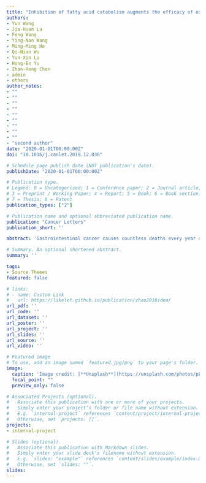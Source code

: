 ```yaml
---
title: "Inhibition of fatty acid catabolism augments the efficacy of oxaliplatin-based chemotherapy in gastrointestinal cancers"
authors:
- Yun Wang
- Jia-Huan Lu
- Feng Wang
- Ying-Nan Wang
- Ming-Ming He
- Qi-Nian Wu
- Yun-Xin Lu
- Hong-En Yu
- Zhan-Hong Chen
- admin
- others
author_notes:
- ""
- ""
- ""
- ""
- ""
- ""
- ""
- ""
- ""
- "second author"
date: "2020-01-01T00:00:00Z"
doi: "10.1016/j.canlet.2019.12.036"

# Schedule page publish date (NOT publication's date).
publishDate: "2020-01-01T00:00:00Z"

# Publication type.
# Legend: 0 = Uncategorized; 1 = Conference paper; 2 = Journal article;
# 3 = Preprint / Working Paper; 4 = Report; 5 = Book; 6 = Book section;
# 7 = Thesis; 8 = Patent
publication_types: ["2"]

# Publication name and optional abbreviated publication name.
publication: "Cancer Letters"
publication_short: ''

abstract: 'Gastrointestinal cancer causes countless deaths every year due to therapeutic resistance. However, whether metabolic alterations contribute to chemoresistance is not well understood. In this study, we report that fatty acid (FA) catabolism was activated in gastrointestinal cancer cells treated with oxaliplatin, which exhibited higher expression of the rate-limiting enzymes carnitine palmitoyltransferase 1B (CPT1B) and CPT2. The clinical analysis also showed that high expression of these enzymes was associated with poor oxaliplatin-based chemotherapy outcomes in patients. Furthermore, genetic or pharmacological inhibition of CPT2 with perhexiline disturbed NADPH and redox homeostasis and increased reactive oxygen species (ROS) generation and cell apoptosis in gastrointestinal cancer cells following oxaliplatin treatment. Specifically, the combination of oxaliplatin and perhexiline significantly suppressed the progression of gastrointestinal cancer in cell-based xenograft and patient-derived xenograft (PDX) models. Mechanistically, CPT2 was transcriptionally upregulated by nuclear factor of activated T cells 3 (NFATc3), which translocated to the nucleus in response to oxaliplatin treatment. In summary, our study suggests that the inhibition of CPT-mediated FA catabolism combined with conventional chemotherapy is a promising therapeutic strategy for patients with gastrointestinal cancers.'

# Summary. An optional shortened abstract.
summary: ''

tags:
- Source Themes
featured: false

# links:
# - name: Custom Link
#   url: https://likelet.github.io/publication/zhao2018idea/
url_pdf: ''
url_code: ''
url_dataset: ''
url_poster: ''
url_project: ''
url_slides: ''
url_source: ''
url_video: ''

# Featured image
# To use, add an image named `featured.jpg/png` to your page's folder. 
image:
  caption: 'Image credit: [**Unsplash**](https://unsplash.com/photos/pLCdAaMFLTE)'
  focal_point: ""
  preview_only: false

# Associated Projects (optional).
#   Associate this publication with one or more of your projects.
#   Simply enter your project's folder or file name without extension.
#   E.g. `internal-project` references `content/project/internal-project/index.md`.
#   Otherwise, set `projects: []`.
projects:
- internal-project

# Slides (optional).
#   Associate this publication with Markdown slides.
#   Simply enter your slide deck's filename without extension.
#   E.g. `slides: "example"` references `content/slides/example/index.md`.
#   Otherwise, set `slides: ""`.
slides:
---
```

